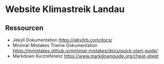 # Website Klimastreik Landau

## Ressourcen

* Jekyll Dokumentation https://jekyllrb.com/docs/
* Minimal-Mistakes Theme Dokumentation https://mmistakes.github.io/minimal-mistakes/docs/quick-start-guide/
* Markdown Kurzreferenz https://www.markdownguide.org/cheat-sheet
